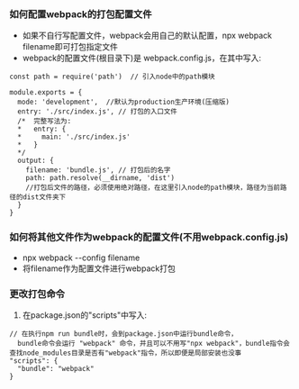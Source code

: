 ### 如何配置webpack的打包配置文件
- 如果不自行写配置文件，webpack会用自己的默认配置，npx webpack filename即可打包指定文件
- webpack的配置文件(根目录下)是 webpack.config.js，在其中写入:
```
const path = require('path')  // 引入node中的path模块

module.exports = {
  mode: 'development',  //默认为production生产环境(压缩版)
  entry: './src/index.js', // 打包的入口文件
  /*  完整写法为:
  *   entry: {
  *     main: './src/index.js'
  *   }
  */
  output: {
    filename: 'bundle.js', // 打包后的名字
    path: path.resolve(__dirname, 'dist')  
    //打包后文件的路径，必须使用绝对路径，在这里引入node的path模块，路径为当前路径的dist文件夹下
  }
}
```
### 如何将其他文件作为webpack的配置文件(不用webpack.config.js)
- npx webpack --config filename
- 将filename作为配置文件进行webpack打包

### 更改打包命令
1. 在package.json的"scripts"中写入:
```
// 在执行npm run bundle时，会到package.json中运行bundle命令，
  bundle命令会运行 "webpack" 命令，并且可以不用写"npx webpack"，bundle指令会查找node_modules目录是否有"webpack"指令，所以即便是局部安装也没事
"scripts": {
  "bundle": "webpack" 
}
```
